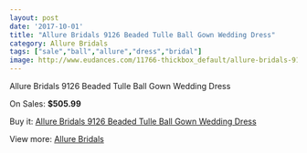 ```yaml
---
layout: post
date: '2017-10-01'
title: "Allure Bridals 9126 Beaded Tulle Ball Gown Wedding Dress"
category: Allure Bridals
tags: ["sale","ball","allure","dress","bridal"]
image: http://www.eudances.com/11766-thickbox_default/allure-bridals-9126-beaded-tulle-ball-gown-wedding-dress.jpg
---
```

Allure Bridals 9126 Beaded Tulle Ball Gown Wedding Dress

On Sales: **$505.99**
<a href="https://www.eudances.com/en/allure-bridals/3706-allure-bridals-9126-beaded-tulle-ball-gown-wedding-dress.html"><amp-img layout="responsive" width="600" height="600" src="//www.eudances.com/11766-thickbox_default/allure-bridals-9126-beaded-tulle-ball-gown-wedding-dress.jpg" alt="Allure Bridals 9126 Beaded Tulle Ball Gown Wedding Dress 0" /></a>
<a href="https://www.eudances.com/en/allure-bridals/3706-allure-bridals-9126-beaded-tulle-ball-gown-wedding-dress.html"><amp-img layout="responsive" width="600" height="600" src="//www.eudances.com/11769-thickbox_default/allure-bridals-9126-beaded-tulle-ball-gown-wedding-dress.jpg" alt="Allure Bridals 9126 Beaded Tulle Ball Gown Wedding Dress 1" /></a>
<a href="https://www.eudances.com/en/allure-bridals/3706-allure-bridals-9126-beaded-tulle-ball-gown-wedding-dress.html"><amp-img layout="responsive" width="600" height="600" src="//www.eudances.com/11768-thickbox_default/allure-bridals-9126-beaded-tulle-ball-gown-wedding-dress.jpg" alt="Allure Bridals 9126 Beaded Tulle Ball Gown Wedding Dress 2" /></a>
<a href="https://www.eudances.com/en/allure-bridals/3706-allure-bridals-9126-beaded-tulle-ball-gown-wedding-dress.html"><amp-img layout="responsive" width="600" height="600" src="//www.eudances.com/11767-thickbox_default/allure-bridals-9126-beaded-tulle-ball-gown-wedding-dress.jpg" alt="Allure Bridals 9126 Beaded Tulle Ball Gown Wedding Dress 3" /></a>

Buy it: [Allure Bridals 9126 Beaded Tulle Ball Gown Wedding Dress](https://www.eudances.com/en/allure-bridals/3706-allure-bridals-9126-beaded-tulle-ball-gown-wedding-dress.html "Allure Bridals 9126 Beaded Tulle Ball Gown Wedding Dress")

View more: [Allure Bridals](https://www.eudances.com/en/2-allure-bridals "Allure Bridals")